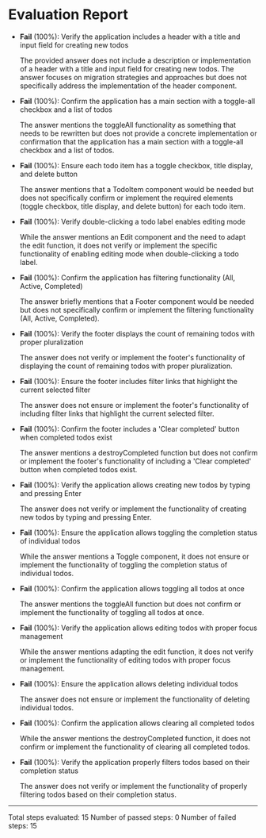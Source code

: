 # Evaluation Report

- **Fail** (100%): Verify the application includes a header with a title and input field for creating new todos

    The provided answer does not include a description or implementation of a header with a title and input field for creating new todos. The answer focuses on migration strategies and approaches but does not specifically address the implementation of the header component.

- **Fail** (100%): Confirm the application has a main section with a toggle-all checkbox and a list of todos

    The answer mentions the toggleAll functionality as something that needs to be rewritten but does not provide a concrete implementation or confirmation that the application has a main section with a toggle-all checkbox and a list of todos.

- **Fail** (100%): Ensure each todo item has a toggle checkbox, title display, and delete button

    The answer mentions that a TodoItem component would be needed but does not specifically confirm or implement the required elements (toggle checkbox, title display, and delete button) for each todo item.

- **Fail** (100%): Verify double-clicking a todo label enables editing mode

    While the answer mentions an Edit component and the need to adapt the edit function, it does not verify or implement the specific functionality of enabling editing mode when double-clicking a todo label.

- **Fail** (100%): Confirm the application has filtering functionality (All, Active, Completed)

    The answer briefly mentions that a Footer component would be needed but does not specifically confirm or implement the filtering functionality (All, Active, Completed).

- **Fail** (100%): Verify the footer displays the count of remaining todos with proper pluralization

    The answer does not verify or implement the footer's functionality of displaying the count of remaining todos with proper pluralization.

- **Fail** (100%): Ensure the footer includes filter links that highlight the current selected filter

    The answer does not ensure or implement the footer's functionality of including filter links that highlight the current selected filter.

- **Fail** (100%): Confirm the footer includes a 'Clear completed' button when completed todos exist

    The answer mentions a destroyCompleted function but does not confirm or implement the footer's functionality of including a 'Clear completed' button when completed todos exist.

- **Fail** (100%): Verify the application allows creating new todos by typing and pressing Enter

    The answer does not verify or implement the functionality of creating new todos by typing and pressing Enter.

- **Fail** (100%): Ensure the application allows toggling the completion status of individual todos

    While the answer mentions a Toggle component, it does not ensure or implement the functionality of toggling the completion status of individual todos.

- **Fail** (100%): Confirm the application allows toggling all todos at once

    The answer mentions the toggleAll function but does not confirm or implement the functionality of toggling all todos at once.

- **Fail** (100%): Verify the application allows editing todos with proper focus management

    While the answer mentions adapting the edit function, it does not verify or implement the functionality of editing todos with proper focus management.

- **Fail** (100%): Ensure the application allows deleting individual todos

    The answer does not ensure or implement the functionality of deleting individual todos.

- **Fail** (100%): Confirm the application allows clearing all completed todos

    While the answer mentions the destroyCompleted function, it does not confirm or implement the functionality of clearing all completed todos.

- **Fail** (100%): Verify the application properly filters todos based on their completion status

    The answer does not verify or implement the functionality of properly filtering todos based on their completion status.

---

Total steps evaluated: 15
Number of passed steps: 0
Number of failed steps: 15